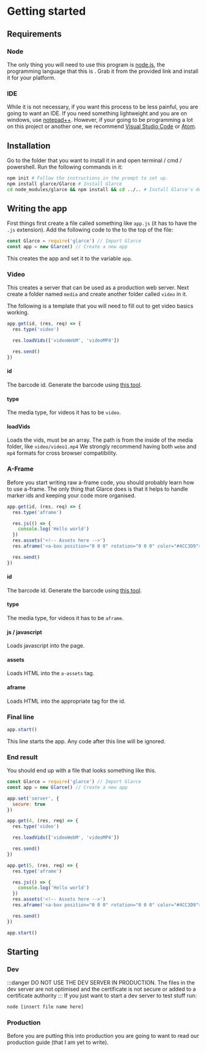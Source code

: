 # Getting started
## Requirements
### Node
The only thing you will need to use this program is [node.js](https://nodejs.org/), the programming language that this is . Grab it from the provided link and install it for your platform.

### IDE
While it is not necessary, if you want this process to be less painful, you are going to want an IDE. If you need something lightweight and you are on windows, use [notepad++](https://notepad-plus-plus.org/). However, if your going to be programming a lot on this project or another one, we recommend [Visual Studio Code](https://code.visualstudio.com/) or [Atom](https://atom.io/).  

## Installation
Go to the folder that you want to install it in and open terminal / cmd / powershell. Run the following commands in it:

```bash
npm init # Follow the instructions in the prompt to set up.
npm install glarce/Glarce # Install Glarce
cd node_modules/glarce && npm install && cd ../.. # Install Glarce's dependancies
```
## Writing the app

First things first create a file called something like `app.js` (it has to have the `.js` extension). Add the following code to the to the top of the file:

```js
const Glarce = require('glarce') // Import Glarce
const app = new Glarce() // Create a new app
```
This creates the app and set it to the variable `app`.

### Video
This creates a server that can be used as a production web server. Next create a folder named `media` and create another folder called `video` in it.

The following is a template that you will need to fill out to get video basics working.

```js
app.get(id, (res, req) => {
  res.type('video')

  res.loadVids(['videoWebM', 'videoMP4'])

  res.send()
})
```
#### id
The barcode id. Generate the barcode using [this tool](http://au.gmented.com/app/marker/marker.php).

#### type
The media type, for videos it has to be `video`.

#### loadVids
Loads the vids, must be an array. The path is from the inside of the media folder, like `video/video1.mp4` We strongly recommend having both `webm` and `mp4` formats for cross browser compatibility.


### A-Frame
Before you start writing raw a-frame code, you should probably learn how to use a-frame. The only thing that Glarce does is that it helps to handle marker ids and keeping your code more organised.

```js
app.get(id, (res, req) => {
  res.type('aframe')

  res.js(() => {
    console.log('Hello world')
  })
  res.assets('<!-- Assets here -->')
  res.aframe('<a-box position="0 0 0" rotation="0 0 0" color="#4CC3D9"></a-box>')

  res.send()
})
```

#### id
The barcode id. Generate the barcode using [this tool](http://au.gmented.com/app/marker/marker.php).

#### type
The media type, for videos it has to be `aframe`.

#### js / javascript
Loads javascript into the page.

#### assets
Loads HTML into the `a-assets` tag.

#### aframe
Loads HTML into the appropriate tag for the id.

### Final line
```js
app.start()
```

This line starts the app. Any code after this line will be ignored.

### End result
You should end up with a file that looks something like this.
```js
const Glarce = require('glarce') // Import Glarce
const app = new Glarce() // Create a new app

app.set('server', {
  secure: true
})

app.get(4, (res, req) => {
  res.type('video')

  res.loadVids(['videoWebM', 'videoMP4'])

  res.send()
})

app.get(5, (res, req) => {
  res.type('aframe')

  res.js(() => {
    console.log('Hello world')
  })
  res.assets('<!-- Assets here -->')
  res.aframe('<a-box position="0 0 0" rotation="0 0 0" color="#4CC3D9"></a-box>')

  res.send()
})

app.start()
```

## Starting
### Dev
:::danger
DO NOT USE THE DEV SERVER IN PRODUCTION.
The files in the dev server are not optimised and the certificate is not secure or added to a certificate authority
:::
If you just want to start a dev server to test stuff run:
```bash
node [insert file name here]
```

### Production
Before you are putting this into production you are going to want to read our production guide (that I am yet to write).
